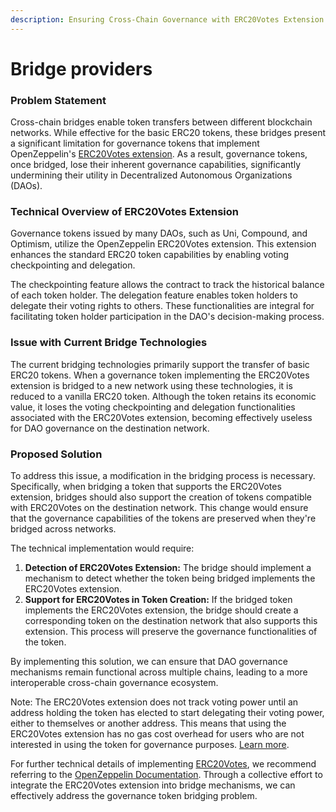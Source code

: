 ```yaml
---
description: Ensuring Cross-Chain Governance with ERC20Votes Extension
---
```


# Bridge providers

### Problem Statement

Cross-chain bridges enable token transfers between different blockchain networks. While effective for the basic ERC20 tokens, these bridges present a significant limitation for governance tokens that implement OpenZeppelin's [ERC20Votes extension](https://github.com/OpenZeppelin/openzeppelin-contracts/blob/9a2e4cb3a71326bc91a177f7b1f184448ccc799f/contracts/token/ERC20/extensions/ERC20Votes.sol). As a result, governance tokens, once bridged, lose their inherent governance capabilities, significantly undermining their utility in Decentralized Autonomous Organizations (DAOs).

### Technical Overview of ERC20Votes Extension

Governance tokens issued by many DAOs, such as Uni, Compound, and Optimism, utilize the OpenZeppelin ERC20Votes extension. This extension enhances the standard ERC20 token capabilities by enabling voting checkpointing and delegation.

The checkpointing feature allows the contract to track the historical balance of each token holder. The delegation feature enables token holders to delegate their voting rights to others. These functionalities are integral for facilitating token holder participation in the DAO's decision-making process.

### Issue with Current Bridge Technologies

The current bridging technologies primarily support the transfer of basic ERC20 tokens. When a governance token implementing the ERC20Votes extension is bridged to a new network using these technologies, it is reduced to a vanilla ERC20 token. Although the token retains its economic value, it loses the voting checkpointing and delegation functionalities associated with the ERC20Votes extension, becoming effectively useless for DAO governance on the destination network.

### Proposed Solution

To address this issue, a modification in the bridging process is necessary. Specifically, when bridging a token that supports the ERC20Votes extension, bridges should also support the creation of tokens compatible with ERC20Votes on the destination network. This change would ensure that the governance capabilities of the tokens are preserved when they're bridged across networks.

The technical implementation would require:

1. **Detection of ERC20Votes Extension:** The bridge should implement a mechanism to detect whether the token being bridged implements the ERC20Votes extension.
2. **Support for ERC20Votes in Token Creation:** If the bridged token implements the ERC20Votes extension, the bridge should create a corresponding token on the destination network that also supports this extension. This process will preserve the governance functionalities of the token.

By implementing this solution, we can ensure that DAO governance mechanisms remain functional across multiple chains, leading to a more interoperable cross-chain governance ecosystem.

Note: The ERC20Votes extension does not track voting power until an address holding the token has elected to start delegating their voting power, either to themselves or another address. This means that using the ERC20Votes extension has no gas cost overhead for users who are not interested in using the token for governance purposes. [Learn more](https://github.com/OpenZeppelin/openzeppelin-contracts/blob/9a2e4cb3a71326bc91a177f7b1f184448ccc799f/contracts/token/ERC20/extensions/ERC20Votes.sol#L22-L23).

For further technical details of implementing [ERC20Votes](https://github.com/OpenZeppelin/openzeppelin-contracts/blob/9a2e4cb3a71326bc91a177f7b1f184448ccc799f/contracts/token/ERC20/extensions/ERC20Votes.sol), we recommend referring to the [OpenZeppelin Documentation](https://docs.openzeppelin.com/contracts/4.x/api/governance). Through a collective effort to integrate the ERC20Votes extension into bridge mechanisms, we can effectively address the governance token bridging problem.
